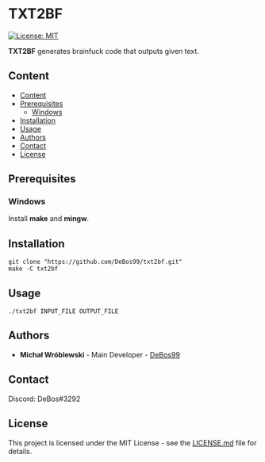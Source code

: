 # TXT2BF

[![License: MIT](https://img.shields.io/badge/License-MIT-yellow.svg)](https://opensource.org/licenses/MIT)

**TXT2BF** generates brainfuck code that outputs given text.

## Content

- [Content](#content)
- [Prerequisites](#prerequisites)
  - [Windows](#windows)
- [Installation](#installation)
- [Usage](#usage)
- [Authors](#authors)
- [Contact](#contact)
- [License](#license)

## Prerequisites

### Windows

Install **make** and **mingw**.

## Installation

```
git clone "https://github.com/DeBos99/txt2bf.git"
make -C txt2bf
```

## Usage

`./txt2bf INPUT_FILE OUTPUT_FILE`

## Authors

* **Michał Wróblewski** - Main Developer - [DeBos99](https://github.com/DeBos99)

## Contact

Discord: DeBos#3292

## License

This project is licensed under the MIT License - see the [LICENSE.md](LICENSE.md) file for details.

